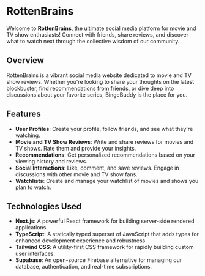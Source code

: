 # RottenBrains

Welcome to **RottenBrains**, the ultimate social media platform for movie and TV show enthusiasts! Connect with friends, share reviews, and discover what to watch next through the collective wisdom of our community.

## Overview

RottenBrains is a vibrant social media website dedicated to movie and TV show reviews. Whether you're looking to share your thoughts on the latest blockbuster, find recommendations from friends, or dive deep into discussions about your favorite series, BingeBuddy is the place for you.

## Features

- **User Profiles**: Create your profile, follow friends, and see what they're watching.
- **Movie and TV Show Reviews**: Write and share reviews for movies and TV shows. Rate them and provide your insights.
- **Recommendations**: Get personalized recommendations based on your viewing history and reviews.
- **Social Interactions**: Like, comment, and save reviews. Engage in discussions with other movie and TV show fans.
- **Watchlists**: Create and manage your watchlist of movies and shows you plan to watch.

## Technologies Used

- **Next.js**: A powerful React framework for building server-side rendered applications.
- **TypeScript**: A statically typed superset of JavaScript that adds types for enhanced development experience and robustness.
- **Tailwind CSS**: A utility-first CSS framework for rapidly building custom user interfaces.
- **Supabase**: An open-source Firebase alternative for managing our database, authentication, and real-time subscriptions.

